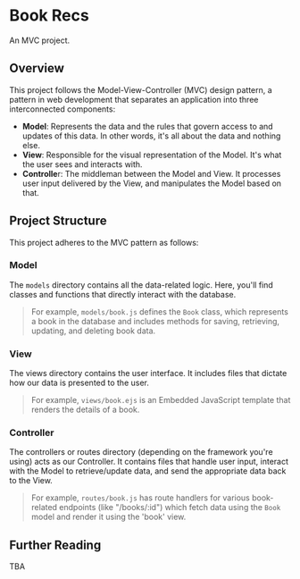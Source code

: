 # Book Recs

An MVC project.

## Overview

This project follows the Model-View-Controller (MVC) design pattern, a pattern in web development that separates an application into three interconnected components:

- **Model**: Represents the data and the rules that govern access to and updates of this data. In other words, it's all about the data and nothing else.
- **View**: Responsible for the visual representation of the Model. It's what the user sees and interacts with.
- **Controlle**r: The middleman between the Model and View. It processes user input delivered by the View, and manipulates the Model based on that.

## Project Structure

This project adheres to the MVC pattern as follows:

### Model

The `models` directory contains all the data-related logic. Here, you'll find classes and functions that directly interact with the database.

> For example, `models/book.js` defines the `Book` class, which represents a book in the database and includes methods for saving, retrieving, updating, and deleting book data.

### View

The views directory contains the user interface. It includes files that dictate how our data is presented to the user.

> For example, `views/book.ejs` is an Embedded JavaScript template that renders the details of a book.

### Controller

The controllers or routes directory (depending on the framework you're using) acts as our Controller. It contains files that handle user input, interact with the Model to retrieve/update data, and send the appropriate data back to the View.

> For example, `routes/book.js` has route handlers for various book-related endpoints (like "/books/:id") which fetch data using the `Book` model and render it using the 'book' view.

## Further Reading

TBA
